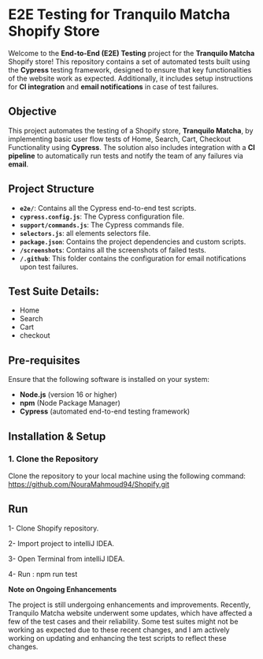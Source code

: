 # **E2E Testing for Tranquilo Matcha Shopify Store**

Welcome to the **End-to-End (E2E) Testing** project for the **Tranquilo Matcha** Shopify store! This repository contains a set of automated tests built using the **Cypress** testing framework, designed to ensure that key functionalities of the website work as expected. Additionally, it includes setup instructions for **CI integration** and **email notifications** in case of test failures.

## **Objective**

This project automates the testing of a Shopify store, **Tranquilo Matcha**, by implementing basic user flow tests of Home, Search, Cart, Checkout Functionality using **Cypress**. The solution also includes integration with a **CI pipeline** to automatically run tests and notify the team of any failures via **email**.

## **Project Structure**

- **`e2e/`**: Contains all the Cypress end-to-end test scripts.
- **`cypress.config.js`**: The Cypress configuration file.
- **`support/commands.js`**: The Cypress commands file.
- **`selectors.js`**: all elements selectors file.
- **`package.json`**: Contains the project dependencies and custom scripts.
- **`/screenshots`**: Contains all the screenshots of failed tests.
- **`/.github`**: This folder contains the configuration for email notifications upon test failures.
  
## **Test Suite Details**: 
- Home
- Search
- Cart
- checkout

## **Pre-requisites**

Ensure that the following software is installed on your system:

- **Node.js** (version 16 or higher)
- **npm** (Node Package Manager)
- **Cypress** (automated end-to-end testing framework)


## **Installation & Setup**

### 1. **Clone the Repository**

Clone the repository to your local machine using the following command:
https://github.com/NouraMahmoud94/Shopify.git

## **Run**
 1- Clone Shopify repository.
 
 2- Import project to intelliJ IDEA.
 
 3- Open Terminal from intelliJ IDEA.
 
 4- Run : npm run test

**Note on Ongoing Enhancements**

The project is still undergoing enhancements and improvements.
Recently, Tranquilo Matcha website underwent some updates, which have affected a few of the test cases and their reliability. Some test suites might not be working as expected due to these recent changes, and I am actively working on updating and enhancing the test scripts to reflect these changes.
